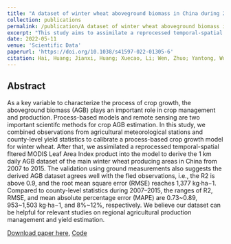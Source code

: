 ```yaml
---
title: "A dataset of winter wheat aboveground biomass in China during 2007–2015 based on data assimilation"
collection: publications
permalink: /publication/A dataset of winter wheat aboveground biomass in China during 2007–2015 based on data assimilation
excerpt: "This study aims to assimilate a reprocessed temporal-spatial fltered MODIS Leaf Area Index product into the model to derive the 1 km daily AGB dataset of the main winter wheat producing areas in China from 2007 to 2015.<br/><img src='/wen/images/SD2022.jpg'>"
date: 2022-05-11
venue: 'Scientific Data'
paperurl: 'https://doi.org/10.1038/s41597-022-01305-6'
citation: Hai, Huang; Jianxi, Huang; Xuecao, Li; Wen, Zhuo; Yantong, Wu; Quandi, Niu; Wei, Su; Wenping, Yuan. A dataset of winter wheat aboveground biomass in China during 2007–2015 based on data assimilation. Scientific Data, 2022, 9(1), 200. 
---
```


## Abstract
As a key variable to characterize the process of crop growth, the aboveground biomass (AGB) plays an
important role in crop management and production. Process-based models and remote sensing are
two important scientifc methods for crop AGB estimation. In this study, we combined observations
from agricultural meteorological stations and county-level yield statistics to calibrate a process-based
crop growth model for winter wheat. After that, we assimilated a reprocessed temporal-spatial fltered
MODIS Leaf Area Index product into the model to derive the 1 km daily AGB dataset of the main winter
wheat producing areas in China from 2007 to 2015. The validation using ground measurements also
suggests the derived AGB dataset agrees well with the fled observations, i.e., the R2 is above 0.9,
and the root mean square error (RMSE) reaches 1,377 kg·ha−1. Compared to county-level statistics
during 2007–2015, the ranges of R2, RMSE, and mean absolute percentage error (MAPE) are 0.73~0.89,
953~1,503 kg·ha−1, and 8%~12%, respectively. We believe our dataset can be helpful for relevant
studies on regional agricultural production management and yield estimation.

[Download paper here](https://wenzhuo727.github.io/wen/files/SD2022.pdf), [Code](https://github.com/paperoses/CHN_Winter_Wheat_AGB)



